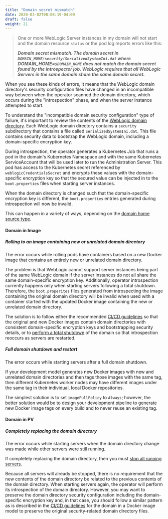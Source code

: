 ```yaml
---
title: "Domain secret mismatch"
date: 2020-03-02T08:08:19-04:00
draft: false
weight: 21
---
```


> One or more WebLogic Server instances in my domain will not start and the domain resource `status` or the pod log reports errors like this:
>
> ***Domain secret mismatch. The domain secret in `DOMAIN_HOME/security/SerializedSystemIni.dat` where DOMAIN_HOME=`$DOMAIN_HOME` does not match the domain secret found by the introspector job. WebLogic requires that all WebLogic Servers in the same domain share the same domain secret.***

When you see these kinds of errors, it means that the WebLogic domain directory's security configuration files have changed in an incompatible way between when the operator scanned
the domain directory, which occurs during the "introspection" phase, and when the server instance attempted to start.

To understand the "incompatible domain security configuration" type of failure, it's important to review the contents of the
[WebLogic domain directory](https://docs.oracle.com/en/middleware/standalone/weblogic-server/14.1.1.0/domcf/config_files.html#GUID-C8312BFA-340F-4B97-A12D-229DC2ADB1B3). Each WebLogic
domain directory contains a `security` subdirectory that contains a file called `SerializedSystemIni.dat`.  This file contains
security data to bootstrap the WebLogic domain, including a domain-specific encryption key.

During introspection, the operator generates a Kubernetes Job that runs a pod in the domain's Kubernetes Namespace and with the
same Kubernetes ServiceAccount that will be used later to run the Administration Server. This pod has access to the Kubernetes
secret referenced by `weblogicCredentialsSecret` and encrypts these values with the domain-specific encryption key so that the
secured value can be injected in to the `boot.properties` files when starting server instances.

When the domain directory is changed such that the domain-specific encryption key is different, the `boot.properties` entries
generated during introspection will now be invalid.

This can happen in a variety of ways, depending on the [domain home source type](https://oracle.github.io/weblogic-kubernetes-operator/userguide/managing-domains/choosing-a-model/).

#### Domain in Image

##### Rolling to an image containing new or unrelated domain directory

The error occurs while rolling pods have containers based on a new Docker image that contains an entirely new or unrelated domain directory.

The problem is that WebLogic cannot support server instances being part of the same WebLogic domain if the server instances do
not all share the same domain-specific encryption key. Additionally, operator introspection
currently happens only when starting servers following a total shutdown. Therefore, the `boot.properites` files generated from
introspecting the image containing the original domain directory will be invalid when used with a container started with
the updated Docker image containing the new or unrelated domain directory.

The solution is to follow either the recommended [CI/CD guidelines](https://oracle.github.io/weblogic-kubernetes-operator/userguide/cicd/) so that the original and new Docker images contain domain directories
with consistent domain-specific encryption keys and bootstrapping security details, or to [perform a total shutdown](https://oracle.github.io/weblogic-kubernetes-operator/userguide/managing-domains/domain-lifecycle/startup/#starting-and-stopping-servers) of the domain so
that introspection reoccurs as servers are restarted.

##### Full domain shutdown and restart

The error occurs while starting servers after a full domain shutdown.

If your development model generates new Docker images
with new and unrelated domain directories and then tags those images with the same tag, then different Kubernetes worker nodes
may have different images under the same tag in their individual, local Docker repositories.

The simplest solution is to set `imagePullPolicy` to `Always`; however, the better solution would be to design your development
pipeline to generate new Docker image tags on every build and to never reuse an existing tag.

#### Domain in PV

##### Completely replacing the domain directory

The error occurs while starting servers when the domain directory change was made while other servers were still running.

If completely replacing the domain directory, then you must [stop all running servers](https://oracle.github.io/weblogic-kubernetes-operator/userguide/managing-domains/domain-lifecycle/startup/#starting-and-stopping-servers).

Because all servers will already be stopped, there is no requirement that the new contents of the domain directory be related to
the previous contents of the domain directory.  When starting servers again, the operator will perform its introspection
of the domain directory. However, you may want to preserve the domain directory security configuration including the domain-specific
encryption key and, in that case, you should follow a similar pattern as is described in the [CI/CD guidelines](https://oracle.github.io/weblogic-kubernetes-operator/userguide/cicd/) for the domain
in a Docker image model to preserve the original security-related domain directory files.
